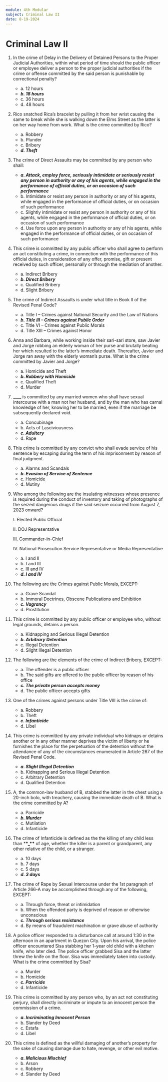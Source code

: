 ```yaml
---
module: 4th Modular
subject: Criminal Law II
date: 8-19-2024
---
```


# Criminal Law II

1. In the crime of Delay in the Delivery of Detained Persons to the Proper Judicial Authorities, within what period of time should the public officer or employee deliver a person to the proper judicial authorities if the crime or offense committed by the said person is punishable by correctional penalty?

   - a. 12 hours
   - **_b. 18 hours_**
   - c. 36 hours
   - d. 48 hours

2. Rico snatched Rica’s bracelet by pulling it from her wrist causing the same to break while she is walking down the Elms Street as the latter is on her way home from work. What is the crime committed by Rico?

   - a. Robbery
   - b. Plunder
   - c. Bribery
   - **_d. Theft_**

3. The crime of Direct Assaults may be committed by any person who shall:

   - **_a. Attack, employ force, seriously intimidate or seriously resist any person in authority or any of his agents, while engaged in the performance of official duties, or on occasion of such performance_**
   - b. Intimidate or resist any person in authority or any of his agents, while engaged in the performance of official duties, or on occasion of such performance
   - c. Slightly intimidate or resist any person in authority or any of his agents, while engaged in the performance of official duties, or on occasion of such performance
   - d. Use force upon any person in authority or any of his agents, while engaged in the performance of official duties, or on occasion of such performance

4. This crime is committed by any public officer who shall agree to perform an act constituting a crime, in connection with the performance of this official duties, in consideration of any offer, promise, gift or present received by such officer, personally or through the mediation of another.

   - a. Indirect Bribery
   - **_b. Direct Bribery_**
   - c. Qualified Bribery
   - d. Slight Bribery

5. The crime of Indirect Assaults is under what title in Book II of the Revised Penal Code?

   - a. Title I – Crimes against National Security and the Law of Nations
   - **_b. Title III – Crimes against Public Order_**
   - c. Title VI – Crimes against Public Morals
   - d. Title XIII – Crimes against Honor

6. Anna and Barbara, while working inside their sari-sari store, saw Javier and Jorge robbing an elderly woman of her purse and brutally beating her which resulted to the latter’s immediate death. Thereafter, Javier and Jorge ran away with the elderly woman’s purse. What is the crime committed by Javier and Jorge?

   - a. Homicide and Theft
   - **_b. Robbery with Homicide_**
   - c. Qualified Theft
   - d. Murder

7. \_\_\_\_ is committed by any married women who shall have sexual intercourse with a man not her husband, and by the man who has carnal knowledge of her, knowing her to be married, even if the marriage be subsequently declared void.

   - a. Concubinage
   - b. Acts of Lasciviousness
   - **_c. Adultery_**
   - d. Rape

8. This crime is committed by any convict who shall evade service of his sentence by escaping during the term of his imprisonment by reason of final judgment.

   - a. Alarms and Scandals
   - **_b. Evasion of Service of Sentence_**
   - c. Homicide
   - d. Mutiny

9. Who among the following are the insulating witnesses whose presence is required during the conduct of inventory and taking of photographs of the seized dangerous drugs if the said seizure occurred from August 7, 2023 onward?

   I. Elected Public Official

   II. DOJ Representative

   III. Commander-in-Chief

   IV. National Prosecution Service Representative or Media Representative

   - a. I and II
   - b. I and III
   - c. III and IV
   - **_d. I and IV_**

10. The following are the Crimes against Public Morals, EXCEPT:

    - a. Grave Scandal
    - b. Immoral Doctrines, Obscene Publications and Exhibition
    - **_c. Vagrancy_**
    - d. Prostitution

11. This crime is committed by any public officer or employee who, without legal grounds, detains a person.

    - a. Kidnapping and Serious Illegal Detention
    - **_b. Arbitrary Detention_**
    - c. Illegal Detention
    - d. Slight Illegal Detention

12. The following are the elements of the crime of Indirect Bribery, EXCEPT:

    - a. The offender is a public officer
    - b. The said gifts are offered to the public officer by reason of his office
    - **_c. The private person accepts money_**
    - d. The public officer accepts gifts

13. One of the crimes against persons under Title VIII is the crime of:

    - a. Robbery
    - b. Theft
    - **_c. Infanticide_**
    - d. Libel

14. This crime is committed by any private individual who kidnaps or detains another or in any other manner deprives the victim of liberty or he furnishes the place for the perpetuation of the detention without the attendance of any of the circumstances enumerated in Article 267 of the Revised Penal Code.

    - **_a. Slight Illegal Detention_**
    - b. Kidnapping and Serious Illegal Detention
    - c. Arbitrary Detention
    - d. Qualified Detention

15. A, the common-law husband of B, stabbed the latter in the chest using a 20-inch bolo, with treachery, causing the immediate death of B. What is the crime committed by A?

    - a. Parricide
    - **_b. Murder_**
    - c. Mutilation
    - d. Infanticide

16. The crime of Infanticide is defined as the the killing of any child less than \***\*\_\*\*** of age, whether the killer is a parent or grandparent, any other relative of the child, or a stranger.

    - a. 10 days
    - b. 7 days
    - c. 5 days
    - **_d. 3 days_**

17. The crime of Rape by Sexual Intercourse under the 1st paragraph of Article 266-A may be accomplished through any of the following, EXCEPT:

    - a. Through force, threat or intimidation
    - b. When the offended party is deprived of reason or otherwise unconscious
    - **_c. Through serious resistance_**
    - d. By means of fraudulent machination or grave abuse of authority

18. A police officer responded to a disturbance call at around 1:30 in the afternoon in an apartment in Quezon City. Upon his arrival, the police officer encountered Sisa stabbing her 1-year old child with a kitchen knife, who later died. The police officer grabbed Sisa and the latter threw the knife on the floor. Sisa was immediately taken into custody. What is the crime committed by Sisa?

    - a. Murder
    - b. Homicide
    - **_c. Parricide_**
    - d. Infanticide

19. This crime is committed by any person who, by an act not constituting perjury, shall directly incriminate or impute to an innocent person the commission of a crime.

    - **_a. Incriminating Innocent Person_**
    - b. Slander by Deed
    - c. Estafa
    - d. Libel

20. This crime is defined as the willful damaging of another’s property for the sake of causing damage due to hate, revenge, or other evil motive.
    - **_a. Malicious Mischief_**
    - b. Arson
    - c. Robbery
    - d. Slander by Deed
